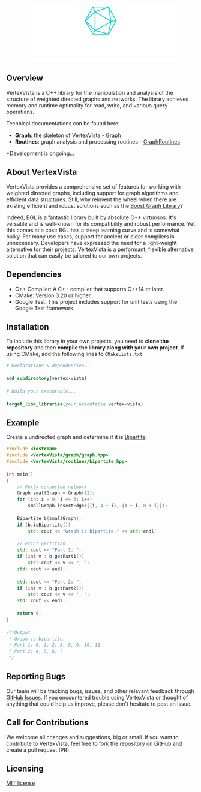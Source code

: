 <p align="center"><a href="https://github.com/XYLiu9357/VertexVista" target="_blank"><img src="./icons/logo-no-background.svg" width="400" alt="VertexVista Logo"></a></p>

## Overview

VertexVista is a C++ library for the manipulation and analysis of the structure of weighted directed graphs and networks. The library achieves memory and runtime optimality for read, write, and various query operations.

Technical documentations can be found here:

- **Graph**: the skeleton of VertexVista - [Graph](docs/Graph.md)
- **Routines**: graph analysis and processing routines - [GraphRoutines](docs/GraphRoutines.md)

\*Development is ongoing...

## About VertexVista

VertexVista provides a comprehensive set of features for working with weighted directed graphs, including support for graph algorithms and efficient data structures. Still, why reinvent the wheel when there are existing efficient and robust solutions such as the [Boost Graph Library](https://www.boost.org/doc/libs/1_75_0/libs/graph/doc/index.html)?

Indeed, BGL is a fantastic library built by absolute C++ virtuosos. It's versatile and is well-known for its compatibility and robust performance. Yet this comes at a cost: BGL has a steep learning curve and is somewhat bulky. For many use cases, support for ancient or older compilers is unnecessary. Developers have expressed the need for a light-weight alternative for their projects. VertexVista is a performant, flexible alternative solution that can easily be tailored to our own projects.

## Dependencies

- C++ Compiler: A C++ compiler that supports C++14 or later.
- CMake: Version 3.20 or higher.
- Google Test: This project includes support for unit tests using the Google Test framework.

## Installation

To include this library in your own projects, you need to **clone the repository** and then **compile the library along with your own project**. If using CMake, add the following lines to `CMakeLists.txt`

```cmake
# Declarations & dependencies...

add_subdirectory(vertex-vista)

# Build your executable...

target_link_libraries(your_executable vertex-vista)
```

## Example

Create a undirected graph and determine if it is [Bipartite](https://en.wikipedia.org/wiki/Bipartite_graph).

```cpp
#include <iostream>
#include <VertexVista/graph/graph.hpp>
#include <VertexVista/routines/bipartite.hpp>

int main()
{
    // Fully connected network
    Graph smallGraph = Graph(12);
    for (int i = 0; i <= 3; i++)
        smallGraph.insertEdge({{i, 4 + i}, {4 + i, 8 + i}});

    Bipartite b(smallGraph);
    if (b.isBipartite())
        std::cout << "Graph is bipartite." << std::endl;

    // Print partition
    std::cout << "Part 1: ";
    if (int v : b.getPart1())
        std::cout << v << ", ";
    std::cout << endl;

    std::cout << "Part 2: ";
    if (int v : b.getPart2())
        std::cout << v << ", ";
    std::cout << endl;

    return 0;
}

/**Output
 * Graph is bipartite.
 * Part 1: 0, 1, 2, 3, 8, 9, 10, 11
 * Part 2: 4, 5, 6, 7
 */
```

## Reporting Bugs

Our team will be tracking bugs, issues, and other relevant feedback through [GitHub Issues](https://github.com/XYLiu9357/VertexVista/issues). If you encountered trouble using VertexVista or thought of anything that could help us improve, please don't hesitate to post an Issue.

## Call for Contributions

We welcome all changes and suggestions, big or small. If you want to contribute to VertexVista, feel free to fork the repository on GitHub and create a pull request (PR).

## Licensing

[MIT license](LICENSE.txt)
